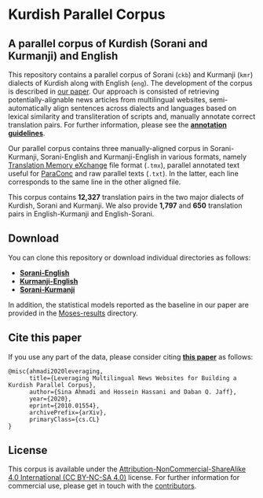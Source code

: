 # Kurdish Parallel Corpus
## A parallel corpus of Kurdish (Sorani and Kurmanji) and English

This repository contains a parallel corpus of Sorani (`ckb`) and Kurmanji (`kmr`) dialects of Kurdish along with English (`eng`). The development of the corpus is described in [our paper](https://arxiv.org/abs/2010.01554). Our approach is consisted of retrieving potentially-alignable news articles from multilingual websites, semi-automatically align sentences across dialects and languages based on lexical similarity and transliteration of scripts and, manually annotate correct translation pairs. For further information, please see the **[annotation guidelines](X_Guidelines/parallel_corpus_alignment_guidelines.txt)**.

Our parallel corpus contains three manually-aligned corpus in Sorani-Kurmanji, Sorani-English and Kurmanji-English in various formats, namely [Translation Memory eXchange](https://en.wikipedia.org/wiki/Translation_Memory_eXchange) file format (`.tmx`), parallel annotated text useful for [ParaConc](https://paraconc.com/) and raw parallel texts (`.txt`). In the latter, each line corresponds to the same line in the other aligned file.

This corpus contains **12,327** translation pairs in the two major dialects of Kurdish, Sorani and Kurmanji. We also provide **1,797** and **650** translation pairs in English-Kurmanji and English-Sorani. 

## Download

You can clone this repository or download individual directories as follows:

- **[Sorani-English](https://github.com/KurdishBLARK/InterdialectCorpus/tree/master/CKB-ENG)**
- **[Kurmanji-English](https://github.com/KurdishBLARK/InterdialectCorpus/tree/master/KMR-ENG)**
- **[Sorani-Kurmanji](https://github.com/KurdishBLARK/InterdialectCorpus/tree/master/CKB-KMR)**


In addition, the statistical models reported as the baseline in our paper are provided in the [Moses-results](https://github.com/KurdishBLARK/InterdialectCorpus/tree/master/Moses-results) directory.

## Cite this paper

If you use any part of the data, please consider citing **[this paper](https://arxiv.org/abs/2010.01554)** as follows:

	@misc{ahmadi2020leveraging,
	      title={Leveraging Multilingual News Websites for Building a Kurdish Parallel Corpus}, 
	      author={Sina Ahmadi and Hossein Hassani and Daban Q. Jaff},
	      year={2020},
	      eprint={2010.01554},
	      archivePrefix={arXiv},
	      primaryClass={cs.CL}
	}


## License

This corpus is available under the [Attribution-NonCommercial-ShareAlike 4.0 International (CC BY-NC-SA 4.0)](https://github.com/KurdishBLARK/InterdialectCorpus/blob/master/LICENSE) license. For further information for commercial use, please get in touch with the [contributors](https://github.com/KurdishBLARK/InterdialectCorpus/graphs/contributors).
